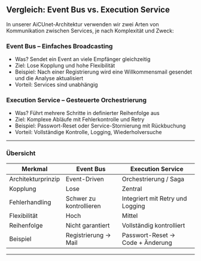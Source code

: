 ## Vergleich: Event Bus vs. Execution Service

In unserer AiCUnet-Architektur verwenden wir zwei Arten von Kommunikation zwischen Services, je nach Komplexität und Zweck:

### Event Bus – Einfaches Broadcasting

- Was? Sendet ein Event an viele Empfänger gleichzeitig  
- Ziel: Lose Kopplung und hohe Flexibilität  
- Beispiel: Nach einer Registrierung wird eine Willkommensmail gesendet und die Analyse aktualisiert  
- Vorteil: Services sind unabhängig 

### Execution Service – Gesteuerte Orchestrierung

- Was? Führt mehrere Schritte in definierter Reihenfolge aus  
- Ziel: Komplexe Abläufe mit Fehlerkontrolle und Retry  
- Beispiel: Passwort-Reset oder Service-Stornierung mit Rückbuchung  
- Vorteil: Vollständige Kontrolle, Logging, Wiederholversuche  

---

### Übersicht

| Merkmal               | Event Bus                  | Execution Service                  |
|-----------------------|----------------------------|-------------------------------------|
| Architekturprinzip    | Event-Driven               | Orchestrierung / Saga              |
| Kopplung              | Lose                       | Zentral                             |
| Fehlerhandling        | Schwer zu kontrollieren    | Integriert mit Retry und Logging    |
| Flexibilität          | Hoch                       | Mittel                              |
| Reihenfolge           | Nicht garantiert           | Vollständig kontrolliert            |
| Beispiel              | Registrierung → Mail       | Passwort-Reset → Code + Änderung    |

---